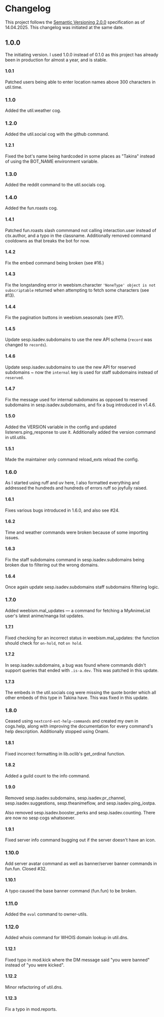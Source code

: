 # Changelog
This project follows the [Semantic Versioning 2.0.0](https://semver.org/) specification as of 14.04.2025. This changelog was initiated at the same date.

## 1.0.0
The initiating version. I used 1.0.0 instead of 0.1.0 as this project has already been in production for almost a year, and is stable.

#### 1.0.1
Patched users being able to enter location names above 300 characters in util.time.

### 1.1.0
Added the util.weather cog.

### 1.2.0
Added the util.social cog with the github command.

#### 1.2.1
Fixed the bot's name being hardcoded in some places as "Takina" instead of using the BOT_NAME environment variable.

### 1.3.0
Added the reddit command to the util.socials cog.

### 1.4.0
Added the fun.roasts cog.

#### 1.4.1
Patched fun.roasts slash commmand not calling interaction.user instead of ctx.author, and a typo in the classname. Additionally removed command cooldowns as that breaks the bot for now.

#### 1.4.2
Fix the embed command being broken (see #16.)

#### 1.4.3
Fix the longstanding error in weebism.character `'NoneType' object is not subscriptable` returned when attempting to fetch some characters (see #13).

#### 1.4.4
Fix the pagination buttons in weebism.seasonals (see #17).

#### 1.4.5
Update sesp.isadev.subdomains to use the new API schema (`record` was changed to `records`).

#### 1.4.6
Update sesp.isadev.subdomains to use the new API for reserved subdomains ~ now the `internal` key is used for staff subdomains instead of `reserved`.

#### 1.4.7
Fix the message used for internal subdomains as opposed to reserved subdomains in sesp.isadev.subdomains, and fix a bug introduced in v1.4.6.

#### 1.5.0
Added the VERSION variable in the config and updated listeners.ping_response to use it. Additionally added the version command in util.utils.

#### 1.5.1
Made the maintainer only command reload_exts reload the config.

### 1.6.0
As I started using ruff and uv here, I also formatted everything and addressed the hundreds and hundreds of errors ruff so joyfully raised.

#### 1.6.1
Fixes various bugs introduced in 1.6.0, and also see #24.

#### 1.6.2
Time and weather commands were broken because of some importing issues.

#### 1.6.3
Fix the staff subdomains command in sesp.isadev.subdomains being broken due to filtering out the wrong domains.

#### 1.6.4
Once again update sesp.isadev.subdomains staff subdomains filtering logic.

### 1.7.0
Added weebism.mal_updates — a command for fetching a MyAnimeList user's latest anime/manga list updates.

#### 1.7.1
Fixed checking for an incorrect status in weebism.mal_updates: the function should check for `on-hold`, not `on hold`.

#### 1.7.2
In sesp.isadev.subdomains, a bug was found where commands didn't support queries that ended with `.is-a.dev`. This was patched in this update.

#### 1.7.3
The embeds in the util.socials cog were missing the quote border which all other embeds of this type in Takina have. This was fixed in this update.

### 1.8.0
Ceased using `nextcord-ext-help-commands` and created my own in cogs.help, along with improving the documentation for every command's help description. Additionally stopped using Onami.

#### 1.8.1
Fixed incorrect formatting in lib.oclib's get_ordinal function.

#### 1.8.2
Added a guild count to the info command.

#### 1.9.0
Removed sesp.isadev.subdomains, sesp.isadev.pr_channel, sesp.isadev.suggestions, sesp.theanimeflow, and sesp.isadev.ping_iostpa.

Also removed sesp.isadev.booster_perks and sesp.isadev.counting. There are now no sesp cogs whatsoever.

#### 1.9.1
Fixed server info command bugging out if the server doesn't have an icon.

### 1.10.0
Add server avatar command as well as banner/server banner commands in fun.fun. Closed #32.

#### 1.10.1
A typo caused the base banner command (fun.fun) to be broken.

### 1.11.0
Added the `eval` command to owner-utils.

### 1.12.0
Added whois command for WHOIS domain lookup in util.dns.

#### 1.12.1
Fixed typo in mod.kick where the DM message said "you were banned" instead of "you were kicked".

#### 1.12.2
Minor refactoring of util.dns.

#### 1.12.3
Fix a typo in mod.reports.